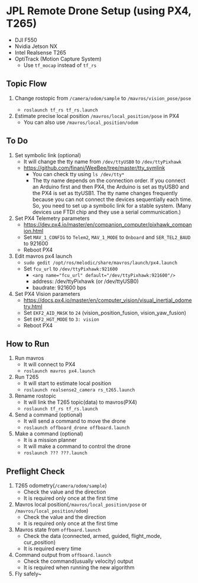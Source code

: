 # JPL Remote Drone Setup (using PX4, T265)
- DJI F550
- Nvidia Jetson NX
- Intel Realsense T265
- OptiTrack (Motion Capture System)
  - Use ```tf_mocap``` instead of ```tf_rs```
 

## Topic Flow
1. Change rostopic from <T265> ```/camera/odom/sample``` to ```/mavros/vision_pose/pose```
    - ```roslaunch tf_rs tf_rs.launch```
3. Estimate precise local position ```/mavros/local_position/pose``` in PX4
    - You can also use ```/mavros/local_position/odom```


## To Do
1. Set symbolic link (optional)
    - It will change the tty name from ```/dev/ttyUSB0``` to ```/dev/ttyPixhawk```
    - https://github.com/finani/WeeBee/tree/master/tty_symlink
        - You can check tty using ```ls /dev/tty*```
        - The tty name depends on the connection order. If you connect an Arduino first and then PX4, the Arduino is set as ttyUSB0 and the PX4 is set as ttyUSB1. The tty name changes frequently because you can not connect the devices sequentially each time. So, you need to set up a symbolic link for a stable system. (Many devices use FTDI chip and they use a serial communication.)
2. Set PX4 Telemetry parameters
    - https://dev.px4.io/master/en/companion_computer/pixhawk_companion.html
    - Set ```MAV_1_CONFIG``` to ```Telem2```, ```MAV_1_MODE``` to ```Onboard``` and ```SER_TEL2_BAUD``` to 921600
    - Reboot PX4
3. Edit mavros px4 launch
    - ```sudo gedit /opt/ros/melodic/share/mavros/launch/px4.launch```
    - Set ```fcu_url``` to ```/dev/ttyPixhawk:921600```
        - ```<arg name="fcu_url" default="/dev/ttyPixhawk:921600"/>```
        - address: /dev/ttyPixhawk (or /dev/ttyUSB0)
        - baudrate: 921600 bps
4. Set PX4 Vision parameters
    - https://docs.px4.io/master/en/computer_vision/visual_inertial_odometry.html
    - Set ```EKF2_AID_MASK``` to ```24``` (vision_position_fusion, vision_yaw_fusion)
    - Set ```EKF2_HGT_MODE``` to ```3: vision```
    - Reboot PX4

## How to Run
1. Run mavros
    - It will connect to PX4
    - ```roslaunch mavros px4.launch```
2. Run T265
    - It will start to estimate local position
    - ```roslaunch realsense2_camera rs_t265.launch```
3. Rename rostopic
    - It will link the T265 topic(data) to mavros(PX4)
    - ```roslaunch tf_rs tf_rs.launch```
4. Send a command (optional)
    - It will send a command to move the drone
    - ```roslaunch offboard_drone offboard.launch```
5. Make a command (optional)
    - It is a mission planner
    - It will make a command to control the drone
    - ```roslaunch ??? ???.launch```


## Preflight Check
1. T265 odometry(```/camera/odom/sample```)
    - Check the value and the direction
    - It is required only once at the first time
2. Mavros local position(```/mavros/local_position/pose``` or ```/mavros/local_position/odom```)
    - Check the value and the direction
    - It is required only once at the first time
3. Mavros state from ```offboard.launch```
    - Check the data (connected, armed, guided, flight_mode, cur_position)
    - It is required every time
4. Command output from ```offboard.launch```
    - Check the command(usually velocity) output
    - It is required when running the new algorithm
5. Fly safely~
